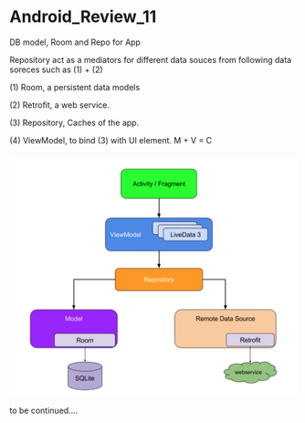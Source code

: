 # Android_Review_11
DB model, Room and Repo for App

Repository act as a mediators for different data souces from following data soreces such as (1) + (2)

  (1) Room, a persistent data models
  
  (2) Retrofit, a web service.
  
  (3) Repository, Caches of the app. 
  
  (4) ViewModel, to bind (3) with UI element. M + V = C
  
  
  ![](https://raw.githubusercontent.com/QueenieCplusplus/Android_Review_11/main/Architecture.png)
  
  
  

to be continued....
